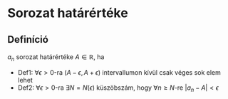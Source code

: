 # Sorozat határértéke

## Definíció
$a_n$ sorozat határértéke $A \in \mathbb{R}$, ha 
- Def1: $\forall \epsilon > 0$-ra $(A-\epsilon, A+\epsilon)$ intervallumon kívül csak véges sok elem lehet
- Def2: $\forall \epsilon > 0$-ra $\exists N = N(\epsilon)$ küszöbszám, hogy $\forall n \geq N$-re $|a_n - A| < \epsilon$ 
